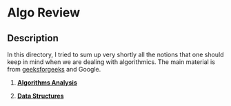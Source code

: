 # Algo Review
## Description
In this directory, I tried to sum up very shortly all the notions that one should keep in mind when we are dealing with algorithmics. The main material is from [geeksforgeeks](https://www.geeksforgeeks.org) and Google.

1. **[Algorithms Analysis](https://github.com/WalidHadri-Iron/DSA/blob/main/Algo_Review/Algorithms%20analysis.md)**

2. **[Data Structures](https://github.com/WalidHadri-Iron/DSA/blob/main/Algo_Review/DataStructures.md)**
